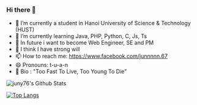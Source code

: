 ### Hi there 👋


- 🔭 I’m currently a student in Hanoi University of Science & Technology (HUST)
- 🌱 I’m currently learning Java, PHP, Python, C, Js, Ts
- 🤔 In future i want to become Web Engineer, SE and PM
- 💬 I think I have strong will
- 📫 How to reach me: https://www.facebook.com/junnnnn.67
- 😄 Pronouns: t-u-a-n
- 🐳 Bio : "Too Fast To Live, Too Young To Die"

![juny76's Github Stats](https://github-readme-stats.vercel.app/api?username=TuanNH76)

[![Top Langs](https://github-readme-stats.vercel.app/api/top-langs/?username=TuanNH76)](https://github.com/TuanNH76/github-readme-stats)
